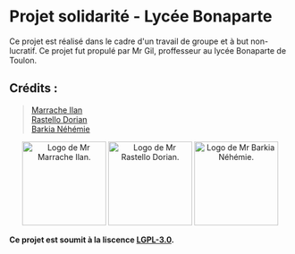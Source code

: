 # Projet solidarité - Lycée Bonaparte

Ce projet est réalisé dans le cadre d'un travail de groupe et à but non-lucratif. Ce projet fut propulé par Mr Gil, proffesseur au lycée Bonaparte de Toulon.


## Crédits : 

> [Marrache Ilan](https://github.com/IlanMarrache)  
> [Rastello Dorian](https://github.com/Neyrim83)  
> [Barkia Néhémie](https://github.com/Nem-developing)  

<p align="center">
  <img src="https://avatars1.githubusercontent.com/u/65493510?s=460&u=45a03efd5e41d47cbb622ac5dc336bd9328c0e29&v=4" width="150" title="Marrache Ilan" alt="Logo de Mr Marrache Ilan." href="https://github.com/IlanMarrache">
  <img src="https://avatars0.githubusercontent.com/u/49765091?s=460&u=caae8b908fb93c7f0a36ef1ca914d105c23c6835&v=4" width="150" title="Rastello Doria" alt="Logo de Mr Rastello Dorian." href="https://github.com/Neyrim83">
  <img src="https://avatars0.githubusercontent.com/u/54665744?s=460&u=de929b6aa39e6277733107ec5e4563f44a47fb70&v=4" width="150" title="Barkia Néhémie" alt="Logo de Mr Barkia Néhémie." href="https://github.com/Nem-developing">
</p>


__Ce projet est soumit à la liscence [LGPL-3.0](https://github.com/Nem-developing/projet-solidarite/blob/master/LICENSE).__
